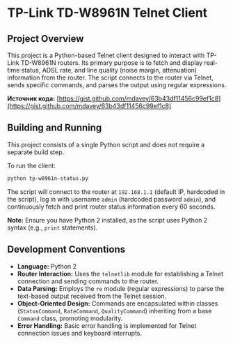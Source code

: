 # TP-Link TD-W8961N Telnet Client

## Project Overview

This project is a Python-based Telnet client designed to interact with TP-Link TD-W8961N routers. Its primary purpose is to fetch and display real-time status, ADSL rate, and line quality (noise margin, attenuation) information from the router. The script connects to the router via Telnet, sends specific commands, and parses the output using regular expressions.

**Источник кода:** [https://gist.github.com/mdavey/63b43df11456c99ef1c8](https://gist.github.com/mdavey/63b43df11456c99ef1c8)

## Building and Running

This project consists of a single Python script and does not require a separate build step.

To run the client:

```bash
python tp-w8961n-status.py
```

The script will connect to the router at `192.168.1.1` (default IP, hardcoded in the script), log in with username `admin` (hardcoded password `admin`), and continuously fetch and print router status information every 60 seconds.

**Note:** Ensure you have Python 2 installed, as the script uses Python 2 syntax (e.g., `print` statements).

## Development Conventions

*   **Language:** Python 2
*   **Router Interaction:** Uses the `telnetlib` module for establishing a Telnet connection and sending commands to the router.
*   **Data Parsing:** Employs the `re` module (regular expressions) to parse the text-based output received from the Telnet session.
*   **Object-Oriented Design:** Commands are encapsulated within classes (`StatusCommand`, `RateCommand`, `QualityCommand`) inheriting from a base `Command` class, promoting modularity.
*   **Error Handling:** Basic error handling is implemented for Telnet connection issues and keyboard interrupts.
